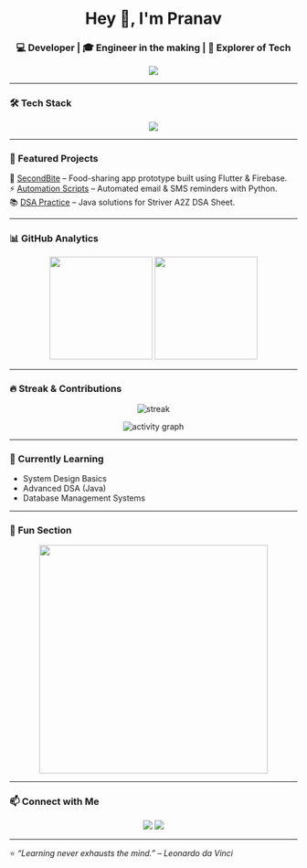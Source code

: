 <!-- Profile README -->
<h1 align="center">Hey 👋, I'm Pranav</h1>
<h3 align="center">💻 Developer | 🎓 Engineer in the making | 🚀 Explorer of Tech</h3>

<p align="center">
  <img src="https://readme-typing-svg.herokuapp.com?size=22&color=00FFB3&width=600&lines=I+love+to+build+projects;I+enjoy+solving+real-world+problems;Always+learning+new+technologies" />
</p>

---

### 🛠️ Tech Stack
<p align="center">
  <img src="https://skillicons.dev/icons?i=python,java,cpp,flutter,firebase,mysql,git,github,vscode" />
</p>

---

### 📌 Featured Projects
🌟 [SecondBite](https://github.com/yourusername/SecondBite) – Food-sharing app prototype built using Flutter & Firebase.  
⚡ [Automation Scripts](https://github.com/yourusername/automation) – Automated email & SMS reminders with Python.  
📚 [DSA Practice](https://github.com/yourusername/dsa-practice) – Java solutions for Striver A2Z DSA Sheet.  

---

### 📊 GitHub Analytics
<p align="center">
  <img src="https://github-readme-stats.vercel.app/api?username=yourusername&show_icons=true&theme=vision-friendly-dark" height="180"/>
  <img src="https://github-readme-stats.vercel.app/api/top-langs/?username=yourusername&layout=compact&theme=vision-friendly-dark" height="180"/>
</p>

---

### 🔥 Streak & Contributions
<p align="center">
  <img src="https://github-readme-streak-stats.herokuapp.com?user=yourusername&theme=highcontrast" alt="streak"/>
</p>

<p align="center">
  <img src="https://github-readme-activity-graph.vercel.app/graph?username=yourusername&theme=react-dark" alt="activity graph"/>
</p>

---

### 🌱 Currently Learning
- System Design Basics  
- Advanced DSA (Java)  
- Database Management Systems  

---

### 🎯 Fun Section
<p align="center">
  <img src="https://github.com/abhisheknaiidu/abhisheknaiidu/raw/master/code.gif" width="400"/>
</p>

---

### 📫 Connect with Me
<p align="center">
  <a href="mailto:yourmail@gmail.com"><img src="https://img.shields.io/badge/-Gmail-EA4335?logo=gmail&logoColor=white&style=for-the-badge"/></a>
  <a href="https://linkedin.com/in/yourprofile"><img src="https://img.shields.io/badge/-LinkedIn-0A66C2?logo=linkedin&logoColor=white&style=for-the-badge"/></a>
</p>

---

⭐ *“Learning never exhausts the mind.” – Leonardo da Vinci*
